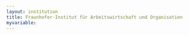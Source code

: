 ```yaml
---
layout: institution
title: Fraunhofer-Institut für Arbeitswirtschaft und Organisation
myvariable: 
---
```

